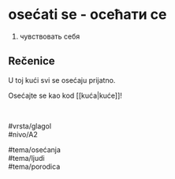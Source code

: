 # osećati se - осећати се

1. чувствовать себя

## Rečenice

U toj kući svi se osećaju prijatno.

Osećajte se kao kod [[kuća|kuće]]!

<br>

#vrsta/glagol  
#nivo/A2  

#tema/osećanja  
#tema/ljudi  
#tema/porodica  
